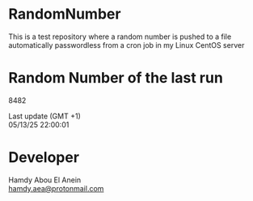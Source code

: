 # RandomNumber    
This is a test repository where a random number is pushed to a file automatically passwordless from a cron job in my Linux CentOS server    
# Random Number of the last run   
8482
      
Last update (GMT +1)    
05/13/25 22:00:01
# Developer    
Hamdy Abou El Anein   
hamdy.aea@protonmail.com
